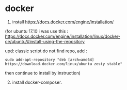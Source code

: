 # docker

1. install https://docs.docker.com/engine/installation/

(for ubuntu 17.10 i was use this : https://docs.docker.com/engine/installation/linux/docker-ce/ubuntu/#install-using-the-repository 

upd: classic script do not find repo, add : 
    
    sudo add-apt-repository "deb [arch=amd64] https://download.docker.com/linux/ubuntu zesty stable" 

then continue to install by instruction)

2. install docker-composer.
